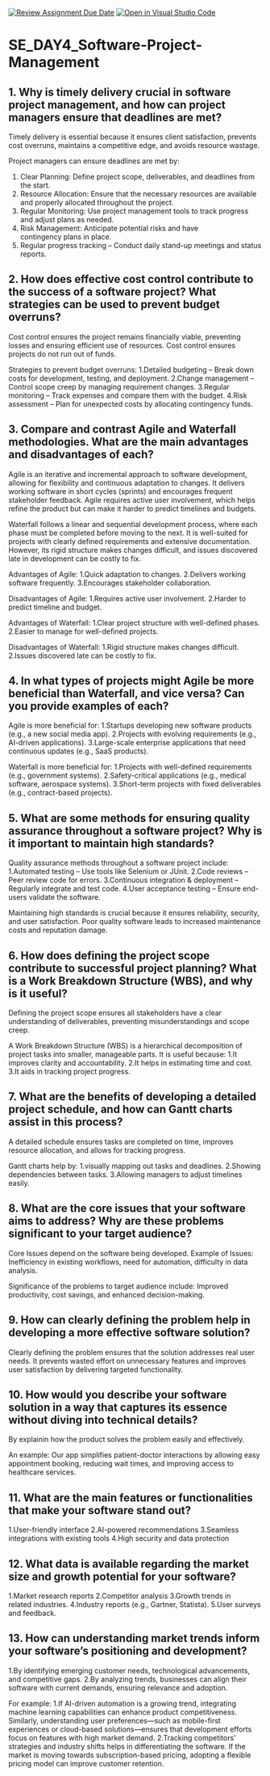 [![Review Assignment Due Date](https://classroom.github.com/assets/deadline-readme-button-22041afd0340ce965d47ae6ef1cefeee28c7c493a6346c4f15d667ab976d596c.svg)](https://classroom.github.com/a/9pw6JKcu)
[![Open in Visual Studio Code](https://classroom.github.com/assets/open-in-vscode-2e0aaae1b6195c2367325f4f02e2d04e9abb55f0b24a779b69b11b9e10269abc.svg)](https://classroom.github.com/online_ide?assignment_repo_id=18931208&assignment_repo_type=AssignmentRepo)
# SE_DAY4_Software-Project-Management
## 1. Why is timely delivery crucial in software project management, and how can project managers ensure that deadlines are met?
Timely delivery is essential because it ensures client satisfaction, prevents cost overruns, maintains a competitive edge, and avoids resource wastage.

Project managers can ensure deadlines are met by:
1. Clear Planning: Define project scope, deliverables, and deadlines from the start.
2. Resource Allocation: Ensure that the necessary resources are available and properly allocated throughout the project.
3. Regular Monitoring: Use project management tools to track progress and adjust plans as needed.
4. Risk Management: Anticipate potential risks and have contingency plans in place.
5. Regular progress tracking – Conduct daily stand-up meetings and status reports.

## 2. How does effective cost control contribute to the success of a software project? What strategies can be used to prevent budget overruns?
Cost control ensures the project remains financially viable, preventing losses and ensuring efficient use of resources. Cost control ensures projects do not run out of funds.

Strategies to prevent budget overruns:
1.Detailed budgeting – Break down costs for development, testing, and deployment.
2.Change management – Control scope creep by managing requirement changes.
3.Regular monitoring – Track expenses and compare them with the budget.
4.Risk assessment – Plan for unexpected costs by allocating contingency funds.

## 3. Compare and contrast Agile and Waterfall methodologies. What are the main advantages and disadvantages of each?
Agile is an iterative and incremental approach to software development, allowing for flexibility and continuous adaptation to changes. It delivers working software in short cycles (sprints) and encourages frequent stakeholder feedback. Agile requires active user involvement, which helps refine the product but can make it harder to predict timelines and budgets.

Waterfall follows a linear and sequential development process, where each phase must be completed before moving to the next. It is well-suited for projects with clearly defined requirements and extensive documentation. However, its rigid structure makes changes difficult, and issues discovered late in development can be costly to fix.

Advantages of Agile:
1.Quick adaptation to changes.
2.Delivers working software frequently.
3.Encourages stakeholder collaboration.

Disadvantages of Agile:
1.Requires active user involvement.
2.Harder to predict timeline and budget.

Advantages of Waterfall:
1.Clear project structure with well-defined phases.
2.Easier to manage for well-defined projects.

Disadvantages of Waterfall:
1.Rigid structure makes changes difficult.
2.Issues discovered late can be costly to fix.

## 4. In what types of projects might Agile be more beneficial than Waterfall, and vice versa? Can you provide examples of each?
Agile is more beneficial for:
1.Startups developing new software products (e.g., a new social media app).
2.Projects with evolving requirements (e.g., AI-driven applications).
3.Large-scale enterprise applications that need continuous updates (e.g., SaaS products).

Waterfall is more beneficial for:
1.Projects with well-defined requirements (e.g., government systems).
2.Safety-critical applications (e.g., medical software, aerospace systems).
3.Short-term projects with fixed deliverables (e.g., contract-based projects).

## 5. What are some methods for ensuring quality assurance throughout a software project? Why is it important to maintain high standards?
Quality assurance methods throughout a software project include:
1.Automated testing – Use tools like Selenium or JUnit.
2.Code reviews – Peer review code for errors.
3.Continuous integration & deployment – Regularly integrate and test code.
4.User acceptance testing – Ensure end-users validate the software.

Maintaining high standards is crucial because it ensures reliability, security, and user satisfaction. Poor quality software leads to increased maintenance costs and reputation damage.

## 6. How does defining the project scope contribute to successful project planning? What is a Work Breakdown Structure (WBS), and why is it useful?
Defining the project scope ensures all stakeholders have a clear understanding of deliverables, preventing misunderstandings and scope creep.

A Work Breakdown Structure (WBS) is a hierarchical decomposition of project tasks into smaller, manageable parts. It is useful because:
1.It improves clarity and accountability.
2.It helps in estimating time and cost.
3.It aids in tracking project progress.

## 7. What are the benefits of developing a detailed project schedule, and how can Gantt charts assist in this process?
A detailed schedule ensures tasks are completed on time, improves resource allocation, and allows for tracking progress.

Gantt charts help by:
1.visually mapping out tasks and deadlines.
2.Showing dependencies between tasks.
3.Allowing managers to adjust timelines easily.

## 8. What are the core issues that your software aims to address? Why are these problems significant to your target audience?
Core Issues depend on the software being developed.
Example of Issues: Inefficiency in existing workflows, need for automation, difficulty in data analysis.

Significance of the problems to target audience include:
Improved productivity, cost savings, and enhanced decision-making.

## 9. How can clearly defining the problem help in developing a more effective software solution?
Clearly defining the problem ensures that the solution addresses real user needs. It prevents wasted effort on unnecessary features and improves user satisfaction by delivering targeted functionality.

## 10. How would you describe your software solution in a way that captures its essence without diving into technical details?
By explainin how the product solves the problem easily and effectively.

An example:
Our app simplifies patient-doctor interactions by allowing easy appointment booking, reducing wait times, and improving access to healthcare services.

## 11. What are the main features or functionalities that make your software stand out?
1.User-friendly interface
2.AI-powered recommendations
3.Seamless integrations with existing tools
4.High security and data protection

## 12. What data is available regarding the market size and growth potential for your software?
1.Market research reports
2.Competitor analysis
3.Growth trends in related industries.
4.Industry reports (e.g., Gartner, Statista).
5.User surveys and feedback.

## 13. How can understanding market trends inform your software’s positioning and development?
1.By identifying emerging customer needs, technological advancements, and competitive gaps.
2.By analyzing trends, businesses can align their software with current demands, ensuring relevance and adoption.

For example:
1.If AI-driven automation is a growing trend, integrating machine learning capabilities can enhance product competitiveness. Similarly, understanding user preferences—such as mobile-first experiences or cloud-based solutions—ensures that development efforts focus on features with high market demand.
2.Tracking competitors' strategies and industry shifts helps in differentiating the software. If the market is moving towards subscription-based pricing, adopting a flexible pricing model can improve customer retention.
